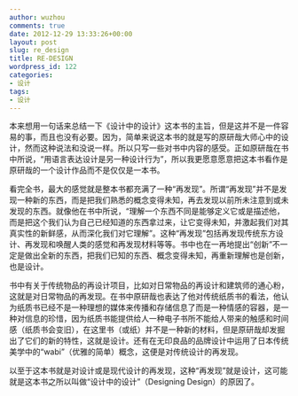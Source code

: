 ```yaml
---
author: wuzhou
comments: true
date: 2012-12-29 13:33:26+00:00
layout: post
slug: re_design
title: RE-DESIGN
wordpress_id: 122
categories:
- 设计
tags:
- 设计
---
```


本来想用一句话来总结一下《设计中的设计》这本书的主旨，但是这并不是一件容易的事，而且也没有必要。因为，简单来说这本书的就是写的原研哉大师心中的设计，然而这种说法和没说一样。所以只写一些对书中内容的感受。正如原研哉在书中所说，“用语言表达设计是另一种设计行为”，所以我更愿意愿意把这本书看作是原研哉的一个设计作品而不是仅仅是一本书。

看完全书，最大的感觉就是整本书都充满了一种“再发现”。所谓“再发现”并不是发现一种新的东西，而是把我们熟悉的概念变得未知，再去发现以前所未注意到或未发现的东西。就像他在书中所说，“理解一个东西不同是能够定义它或是描述他，而是把这个我们认为自己已经知道的东西拿过来，让它变得未知，并激起我们对其真实性的新鲜感，从而深化我们对它理解”。这种“再发现”包括再发现传统东方设计、再发现和唤醒人类的感觉和再发现材料等等。书中也在一再地提出“创新”不一定是做出全新的东西，把我们已知的东西、概念变得未知，再重新理解也是创新，也是设计。

书中有关于传统物品的再设计项目，比如对日常物品的再设计和建筑师的通心粉，这就是对日常物品的再发现。在书中原研哉也表达了他对传统纸质书的看法，他认为纸质书已经不是一种理想的媒体来传播和存储信息了而是一种情感的容器，是一种对信息的珍惜，因为纸质书能提供给人一种电子书所不能给人带来的触感和时间感（纸质书会变旧），在这里书（或纸）并不是一种新的材料，但是原研哉却发掘出了它们的新的特性，这就是设计。还有在无印良品的品牌设计中运用了日本传统美学中的“wabi”（优雅的简单）概念，这便是对传统设计的再发现。

以至于这本书就是对设计或是现代设计的再发现，这种“再发现”就是设计，这可能就是这本书之所以叫做“设计中的设计”（Designing Design）的原因了。
